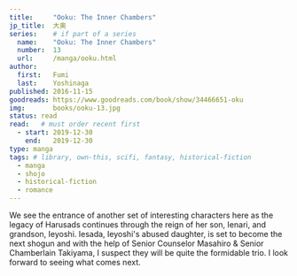 ```yaml
---
title:     "Ooku: The Inner Chambers"
jp_title:  大奥
series:    # if part of a series
  name:    "Ooku: The Inner Chambers"
  number:  13
  url:     /manga/ooku.html
author: 
  first:   Fumi  
  last:    Yoshinaga
published: 2016-11-15 
goodreads: https://www.goodreads.com/book/show/34466651-oku
img:       books/ooku-13.jpg
status: read
read:   # must order recent first
  - start: 2019-12-30  
    end:   2019-12-30 
type: manga
tags: # library, own-this, scifi, fantasy, historical-fiction
  - manga
  - shojo
  - historical-fiction
  - romance
---
```


We see the entrance of another set of interesting characters here as the legacy of Harusads continues through the reign of her son, Ienari, and grandson, Ieyoshi. Iesada, Ieyoshi's abused daughter, is set to become the next shogun and with the help of Senior Counselor Masahiro & Senior Chamberlain Takiyama, I suspect they will be quite the formidable trio. I look forward to seeing what comes next. 
